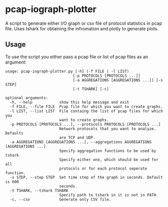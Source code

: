 # pcap-iograph-plotter

A script to generate either I/O graph or csv file of protocol statistics in pcap file.
Uses tshark for obtaining the infromation and plotly to generate plots.

## Usage

To use the script you either pass a pcap file or list of pcap files as an argument:

    usage: pcap-iograph-plotter.py [-h] (-f FILE | -l LIST)
                                  [-p PROTOCOLS [PROTOCOLS ...]]
                                  [-a AGGREGATIONS [AGGREGATIONS ...]] [-s STEP]
                                  [-t TSHARK] [-c]

    optional arguments:
      -h, --help            show this help message and exit
      -f FILE, --file FILE  Pcap file for which you want to create graphs.
      -l LIST, --list LIST  File containg the list of pcap files for which you
                            want to create graphs.
      -p PROTOCOLS [PROTOCOLS ...], --protocols PROTOCOLS [PROTOCOLS ...]
                            Network protocols that you want to analyze. Defaults
                            are TCP and UDP.
      -a AGGREGATIONS [AGGREGATIONS ...], --aggregations AGGREGATIONS [AGGREGATIONS ...]
                            Specify aggregation functions to be used by tshark.
                            Specify either one, which should be used for all
                            protocols or for each protocol seperate function.
      -s STEP, --step STEP  Set time step of the graph in seconds. Default is 600
                            seconds.
      -t TSHARK, --tshark TSHARK
                            Specify path to tshark in it is not in PATH.
      -c, --csv             Generate only CSV file.
